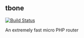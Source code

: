 ## tbone
[![Build Status](https://travis-ci.org/lukevear/tbone.svg)](https://travis-ci.org/lukevear/tbone)

An extremely fast micro PHP router
